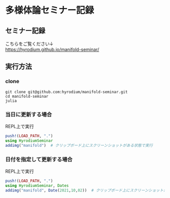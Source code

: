 # 多様体論セミナー記録

## セミナー記録
こちらをご覧ください↓\
https://hyrodium.github.io/manifold-seminar/

## 実行方法
### clone
```
git clone git@github.com:hyrodium/manifold-seminar.git
cd manifold-seminar
julia
```

### 当日に更新する場合
REPL上で実行
```julia
push!(LOAD_PATH, ".")
using HyrodiumSeminar
addimg("manifold")  # クリップボード上にスクリーンショットがある状態で実行
```

### 日付を指定して更新する場合
REPL上で実行
```julia
push!(LOAD_PATH, ".")
using HyrodiumSeminar, Dates
addimg("manifold", Date(2021,10,02))  # クリップボード上にスクリーンショットがある状態で実行
```
